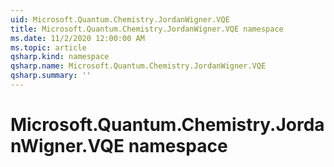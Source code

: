 ```yaml
---
uid: Microsoft.Quantum.Chemistry.JordanWigner.VQE
title: Microsoft.Quantum.Chemistry.JordanWigner.VQE namespace
ms.date: 11/2/2020 12:00:00 AM
ms.topic: article
qsharp.kind: namespace
qsharp.name: Microsoft.Quantum.Chemistry.JordanWigner.VQE
qsharp.summary: ''
---
```


# Microsoft.Quantum.Chemistry.JordanWigner.VQE namespace



